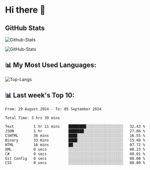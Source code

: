 # Hi there 👋

## GitHub Stats
![Github-Stats](https://github-readme-stats-sigma-five.vercel.app/api?username=ltorson&show_icons=true&theme=radical&count_private=true&show=reviews,discussions_started,discussions_answered,prs_merged,prs_merged_percentage)

![GitHub-Stats](https://github-readme-stats.vercel.app/api/wakatime?username=LeeTorson&theme=synthwave&size_weight=0.5&count_weight=0.5&title_color=36F9F6&langs_count=10&count_private=true)

## 📊 My Most Used Languages:
![Top-Langs](https://github-readme-stats-sigma-five.vercel.app/api/top-langs/?username=LTorson&layout=compact&langs_count=10)


## 📊 Last week's Top 10:
<!--START_SECTION:waka-->

```txt
From: 29 August 2024 - To: 05 September 2024

Total Time: 3 hrs 39 mins

Text         1 hr 11 mins    ████████░░░░░░░░░░░░░░░░░   32.43 %
JSON         1 hr            ███████░░░░░░░░░░░░░░░░░░   27.66 %
CSHTML       36 mins         ████░░░░░░░░░░░░░░░░░░░░░   16.55 %
Binary       33 mins         ████░░░░░░░░░░░░░░░░░░░░░   15.40 %
HTML         16 mins         ██░░░░░░░░░░░░░░░░░░░░░░░   07.72 %
XML          0 secs          ░░░░░░░░░░░░░░░░░░░░░░░░░   00.23 %
C#           0 secs          ░░░░░░░░░░░░░░░░░░░░░░░░░   00.01 %
Git Config   0 secs          ░░░░░░░░░░░░░░░░░░░░░░░░░   00.00 %
CSS          0 secs          ░░░░░░░░░░░░░░░░░░░░░░░░░   00.00 %
```

<!--END_SECTION:waka-->
